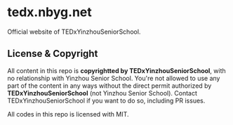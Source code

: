 # tedx.nbyg.net
Official website of TEDxYinzhouSeniorSchool.

## License & Copyright
All content in this repo is **copyrightted by TEDxYinzhouSeniorSchool**, with no relationship with Yinzhou Senior School. You're not allowed to use any part of the content in any ways without the direct permit authorized by **TEDxYinzhouSeniorSchool** (not Yinzhou Senior School). Contact TEDxYinzhouSeniorSchool if you want to do so, including PR issues.

All codes in this repo is licensed with MIT.
